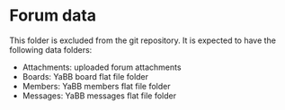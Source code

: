 # Forum data

This folder is excluded from the git repository. It is expected to have the following data folders:

- Attachments: uploaded forum attachments
- Boards: YaBB board flat file folder
- Members: YaBB members flat file folder
- Messages: YaBB messages flat file folder